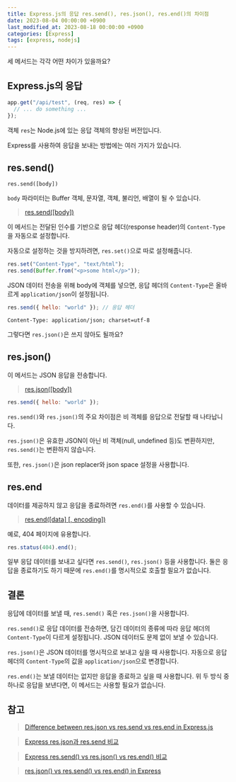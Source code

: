 ```yaml
---
title: Express.js의 응답 res.send(), res.json(), res.end()의 차이점
date: 2023-08-04 00:00:00 +0900
last_modified_at: 2023-08-18 00:00:00 +0900
categories: [Express]
tags: [express, nodejs]
---
```


세 메서드는 각각 어떤 차이가 있을까요?

## Express.js의 응답

```javascript
app.get("/api/test", (req, res) => {
  // ... do something ...
});
```

객체 `res`는 Node.js에 있는 응답 객체의 향상된 버전입니다.

Express를 사용하여 응답을 보내는 방법에는 여러 가지가 있습니다.

## res.send()

`res.send([body])`

`body` 파라미터는 Buffer 객체, 문자열, 객체, 불리언, 배열이 될 수 있습니다.

> [res.send([body])](https://expressjs.com/en/4x/api.html#res.send)

이 메서드는 전달된 인수를 기반으로 응답 헤더(response header)의 `Content-Type`을 자동으로 설정합니다.

자동으로 설정하는 것을 방지하려면, `res.set()`으로 따로 설정해줍니다.

```javascript
res.set("Content-Type", "text/html");
res.send(Buffer.from("<p>some html</p>"));
```

JSON 데이터 전송을 위해 body에 객체를 넣으면, 응답 헤더의 `Content-Type`은 올바르게 `application/json`이 설정됩니다.

```javascript
res.send({ hello: "world" }); // 응답 헤더
```

```
Content-Type: application/json; charset=utf-8
```

그렇다면 `res.json()`은 쓰지 않아도 될까요?

## res.json()

이 메서드는 JSON 응답을 전송합니다.

> [res.json([body])](https://expressjs.com/en/4x/api.html#res.json)

```javascript
res.send({ hello: "world" });
```

`res.send()`와 `res.json()`의 주요 차이점은 비 객체를 응답으로 전달할 때 나타납니다.

`res.json()`은 유효한 JSON이 아닌 비 객체(null, undefined 등)도 변환하지만, `res.send()`는 변환하지 않습니다.

또한, `res.json()`은 json replacer와 json space 설정을 사용합니다.

## res.end

데이터를 제공하지 않고 응답을 종료하려면 `res.end()`를 사용할 수 있습니다.

> [res.end([data] [, encoding])](https://expressjs.com/en/4x/api.html#res.end)

예로, 404 페이지에 유용합니다.

```javascript
res.status(404).end();
```

일부 응답 데이터를 보내고 싶다면 `res.send()`, `res.json()` 등을 사용합니다. 둘은 응답을 종료하기도 하기 때문에 `res.end()`를 명시적으로 호출할 필요가 없습니다.

## 결론

응답에 데이터를 보낼 때, `res.send()` 혹은 `res.json()`을 사용합니다.

`res.send()`로 응답 데이터를 전송하면, 담긴 데이터의 종류에 따라 응답 헤더의 `Content-Type`이 다르게 설정됩니다. JSON 데이터도 문제 없이 보낼 수 있습니다.

`res.json()`은 JSON 데이터를 명시적으로 보내고 싶을 때 사용합니다. 자동으로 응답 헤더의 `Content-Type`의 값을 `application/json`으로 변경합니다.

`res.end()`는 보낼 데이터는 없지만 응답을 종료하고 싶을 때 사용합니다. 위 두 방식 중 하나로 응답을 보낸다면, 이 메서드는 사용할 필요가 없습니다.

## 참고

> [Difference between res.json vs res.send vs res.end in Express.js](https://medium.com/gist-for-js/use-of-res-json-vs-res-send-vs-res-end-in-express-b50688c0cddf)

> [Express res.json과 res.send 비교](https://haeguri.github.io/2018/12/30/compare-response-json-send-func/)

> [Express res.send() vs res.json() vs res.end() 비교](https://yohanpro.com/posts/nodejs/express-response)

> [res.json() vs res.send() vs res.end() in Express](https://tpiros.dev/blog/res-json-vs-res-send-vs-res-end-in-express/)
